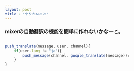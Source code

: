 ```yaml
---
layout: post
title : "やりたいこと"
---
```


### mixerの自動翻訳の機能を簡単に作れないかなーと。

```js

push_translate(message, user, channel){
    if(user.lang != "ja"){
        push_message(channel, google_translate(message));
    }
}

```